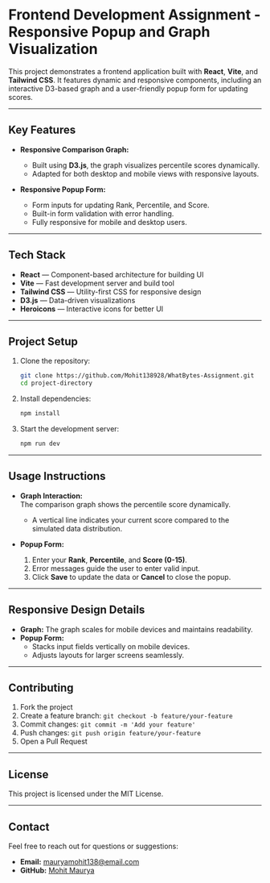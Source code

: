 # **Frontend Development Assignment - Responsive Popup and Graph Visualization**  

This project demonstrates a frontend application built with **React**, **Vite**, and **Tailwind CSS**. It features dynamic and responsive components, including an interactive D3-based graph and a user-friendly popup form for updating scores.  

---

## **Key Features**  

- **Responsive Comparison Graph:**  
  - Built using **D3.js**, the graph visualizes percentile scores dynamically.
  - Adapted for both desktop and mobile views with responsive layouts.  

- **Responsive Popup Form:**  
  - Form inputs for updating Rank, Percentile, and Score.  
  - Built-in form validation with error handling.  
  - Fully responsive for mobile and desktop users.  

---

## **Tech Stack**  

- **React** — Component-based architecture for building UI  
- **Vite** — Fast development server and build tool  
- **Tailwind CSS** — Utility-first CSS for responsive design  
- **D3.js** — Data-driven visualizations  
- **Heroicons** — Interactive icons for better UI  

---

## **Project Setup**  

1. Clone the repository:  

   ```bash
   git clone https://github.com/Mohit138928/WhatBytes-Assignment.git
   cd project-directory
   ```  

2. Install dependencies:  

   ```bash
   npm install
   ```  

3. Start the development server:  

   ```bash
   npm run dev
   ```  

---

## **Usage Instructions**  

- **Graph Interaction:**  
  The comparison graph shows the percentile score dynamically.  
  - A vertical line indicates your current score compared to the simulated data distribution.  

- **Popup Form:**  
  1. Enter your **Rank**, **Percentile**, and **Score (0-15)**.  
  2. Error messages guide the user to enter valid input.  
  3. Click **Save** to update the data or **Cancel** to close the popup.  

---

## **Responsive Design Details**  

- **Graph:** The graph scales for mobile devices and maintains readability.  
- **Popup Form:**  
  - Stacks input fields vertically on mobile devices.  
  - Adjusts layouts for larger screens seamlessly.  

---

## **Contributing**  

1. Fork the project  
2. Create a feature branch: `git checkout -b feature/your-feature`  
3. Commit changes: `git commit -m 'Add your feature'`  
4. Push changes: `git push origin feature/your-feature`  
5. Open a Pull Request  

---

## **License**  

This project is licensed under the MIT License.  

---

## **Contact**  

Feel free to reach out for questions or suggestions:  

- **Email:** mauryamohit138@email.com  
- **GitHub:** [Mohit Maurya](https://github.com/Mohit138928)  
